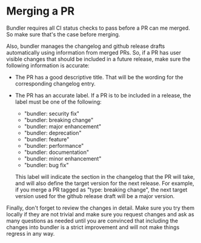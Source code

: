 # Merging a PR

Bundler requires all CI status checks to pass before a PR can me merged. So make
sure that's the case before merging.

Also, bundler manages the changelog and github release drafts automatically
using information from merged PRs. So, if a PR has user visible changes that
should be included in a future release, make sure the following information is
accurate:

* The PR has a good descriptive title. That will be the wording for the
  corresponding changelog entry.

* The PR has an accurate label. If a PR is to be included in a release, the
  label must be one of the following:

  * "bundler: security fix"
  * "bundler: breaking change"
  * "bundler: major enhancement"
  * "bundler: deprecation"
  * "bundler: feature"
  * "bundler: performance"
  * "bundler: documentation"
  * "bundler: minor enhancement"
  * "bundler: bug fix"

  This label will indicate the section in the changelog that the PR will take,
  and will also define the target version for the next release. For example, if
  you merge a PR tagged as "type: breaking change", the next target version used
  for the github release draft will be a major version.

Finally, don't forget to review the changes in detail. Make sure you try them
locally if they are not trivial and make sure you request changes and ask as
many questions as needed until you are convinced that including the changes into
bundler is a strict improvement and will not make things regress in any way.
